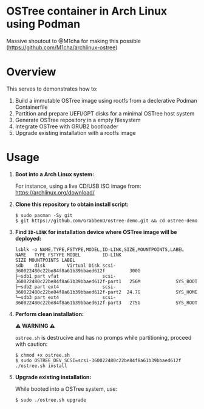 # OSTree container in Arch Linux using Podman

Massive shoutout to @M1cha for making this possible (https://github.com/M1cha/archlinux-ostree)

# Overview

This serves to demonstrates how to:
1. Build a immutable OSTree image using rootfs from a declerative Podman Containerfile
2. Partition and prepare UEFI/GPT disks for a minimal OSTree host system
3. Generate OSTree repository in a empty filesystem
4. Integrate OSTree with GRUB2 bootloader
5. Upgrade existing installation with a rootfs image

# Usage

1. **Boot into a Arch Linux system:**
   
   For instance, using a live CD/USB ISO image from: https://archlinux.org/download/
   
2. **Clone this repository to obtain install script:**
   
   ```console
   $ sudo pacman -Sy git
   $ git https://github.com/GrabbenD/ostree-demo.git && cd ostree-demo
   ```
   
3. **Find `ID-LINK` for installation device where OSTree image will be deployed:**
   
   ```console
   lsblk -o NAME,TYPE,FSTYPE,MODEL,ID-LINK,SIZE,MOUNTPOINTS,LABEL
   NAME   TYPE FSTYPE MODEL        ID-LINK                                        SIZE MOUNTPOINTS LABEL
   sdb    disk        Virtual Disk scsi-360022480c22be84f8a61b39bbaed612f         300G
   ├─sdb1 part vfat                scsi-360022480c22be84f8a61b39bbaed612f-part1   256M             SYS_BOOT
   ├─sdb2 part ext4                scsi-360022480c22be84f8a61b39bbaed612f-part2  24.7G             SYS_HOME
   └─sdb3 part ext4                scsi-360022480c22be84f8a61b39bbaed612f-part3   275G             SYS_ROOT
   ```
   
4. **Perform clean installation:**
   
   **⚠️ WARNING ⚠️**
   
   `ostree.sh` is destrucive and has no promps while partitioning, proceed with caution:
   
   ```console
   $ chmod +x ostree.sh
   $ sudo OSTREE_DEV_SCSI=scsi-360022480c22be84f8a61b39bbaed612f ./ostree.sh install
   ```
   
5. **Upgrade existing installation:**
   
   While booted into a OSTree system, use:
   
   ```console
   $ sudo ./ostree.sh upgrade
   ```
